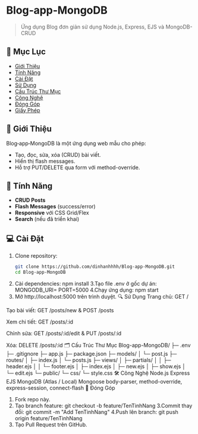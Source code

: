# Blog‑app‑MongoDB

> Ứng dụng Blog đơn giản sử dụng Node.js, Express, EJS và MongoDB- CRUD

## 📖 Mục Lục

- [Giới Thiệu](#-giới-thiệu)  
- [Tính Năng](#-tính-năng)  
- [Cài Đặt](#-cài-đặt)  
- [Sử Dụng](#-sử-dụng)  
- [Cấu Trúc Thư Mục](#-cấu-trúc-thư-mục)  
- [Công Nghệ](#-công-nghệ)  
- [Đóng Góp](#-đóng-góp)  
- [Giấy Phép](#-giấy-phép)  

## 📌 Giới Thiệu

Blog‑app‑MongoDB là một ứng dụng web mẫu cho phép:

- Tạo, đọc, sửa, xóa (CRUD) bài viết.  
- Hiển thị flash messages.  
- Hỗ trợ PUT/DELETE qua form với method-override.  

## 🚀 Tính Năng

- **CRUD Posts**  
- **Flash Messages** (success/error)  
- **Responsive** với CSS Grid/Flex  
- **Search** (nếu đã triển khai)  

## 💻 Cài Đặt

1. Clone repository:
   ```bash
   git clone https://github.com/dinhanhhhh/Blog-app-MongoDB.git
   cd Blog-app-MongoDB
2. Cài dependencies:
npm install
3.Tạo file .env ở gốc dự án:
MONGODB_URI=<Your MongoDB URI>
PORT=5000
4.Chạy ứng dụng:
npm start
5. Mở http://localhost:5000 trên trình duyệt.
🔍 Sử Dụng
Trang chủ: GET /

Tạo bài viết: GET /posts/new & POST /posts

Xem chi tiết: GET /posts/:id

Chỉnh sửa: GET /posts/:id/edit & PUT /posts/:id

Xóa: DELETE /posts/:id
🗂️ Cấu Trúc Thư Mục
Blog-app-MongoDB/
├─ .env
├─ .gitignore
├─ app.js
├─ package.json
├─ models/
│  └─ post.js
├─ routes/
│  ├─ index.js
│  └─ posts.js
├─ views/
│  ├─ partials/
│  │  ├─ header.ejs
│  │  └─ footer.ejs
│  ├─ index.ejs
│  ├─ new.ejs
│  ├─ show.ejs
│  └─ edit.ejs
└─ public/
   └─ css/
      └─ style.css
🛠️ Công Nghệ
Node.js
Express
EJS
MongoDB (Atlas / Local)
Mongoose
body-parser, method-override, express-session, connect-flash
🤝 Đóng Góp
1. Fork repo này.
2. Tạo branch feature:
git checkout -b feature/TenTinhNang
3.Commit thay đổi:
git commit -m "Add TenTinhNang"
4.Push lên branch:
git push origin feature/TenTinhNang
5. Tạo Pull Request trên GitHub.
